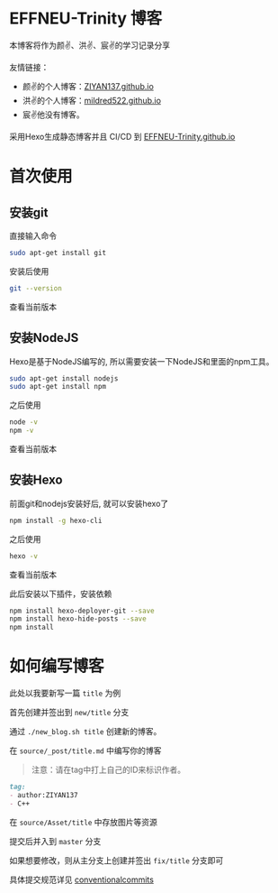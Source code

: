 # EFFNEU-Trinity 博客
本博客将作为颜✌、洪✌、宸✌的学习记录分享

友情链接：
- 颜✌的个人博客：[ZIYAN137.github.io](ZIYAN137.github.io)
- 洪✌的个人博客：[mildred522.github.io](mildred522.github.io)
- 宸✌他没有博客。

采用Hexo生成静态博客并且 CI/CD 到 [EFFNEU-Trinity.github.io](EFFNEU-Trinity.github.io)

# 首次使用

## 安装git

直接输入命令
```bash
sudo apt-get install git
```
安装后使用
```bash
git --version
```
查看当前版本

## 安装NodeJS
Hexo是基于NodeJS编写的, 所以需要安装一下NodeJS和里面的npm工具。
```bash
sudo apt-get install nodejs
sudo apt-get install npm
```
之后使用
```bash
node -v
npm -v
```
查看当前版本

## 安装Hexo

前面git和nodejs安装好后, 就可以安装hexo了
```bash
npm install -g hexo-cli
```
之后使用
```bash
hexo -v
```
查看当前版本

此后安装以下插件，安装依赖
```bash
npm install hexo-deployer-git --save
npm install hexo-hide-posts --save
npm install
```
# 如何编写博客
此处以我要新写一篇 `title` 为例

首先创建并签出到 `new/title` 分支

通过 `./new_blog.sh title` 创建新的博客。

在 `source/_post/title.md` 中编写你的博客

> 注意：请在tag中打上自己的ID来标识作者。

```markdown
tag:
- author:ZIYAN137
- C++
```

在 `source/Asset/title` 中存放图片等资源

提交后并入到 `master` 分支

如果想要修改，则从主分支上创建并签出 `fix/title` 分支即可

具体提交规范详见 [conventionalcommits](https://www.conventionalcommits.org/en/v1.0.0/)
